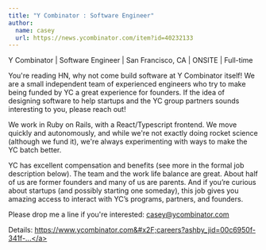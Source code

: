 ```yaml
---
title: "Y Combinator : Software Engineer"
author:
  name: casey
  url: https://news.ycombinator.com/item?id=40232133
---
```

Y Combinator | Software Engineer | San Francisco, CA | ONSITE | Full-time

You&#x27;re reading HN, why not come build software at Y Combinator itself! We are a small independent team of experienced engineers who try to make being funded by YC a great experience for founders. If the idea of designing software to help startups and the YC group partners sounds interesting to you, please reach out!

We work in Ruby on Rails, with a React&#x2F;Typescript frontend. We move quickly and autonomously, and while we&#x27;re not exactly doing rocket science (although we fund it), we&#x27;re always experimenting with ways to make the YC batch better.

YC has excellent compensation and benefits (see more in the formal job description below). The team and the work life balance are great. About half of us are former founders and many of us are parents. And if you’re curious about startups (and possibly starting one someday), this job gives you amazing access to interact with YC’s programs, partners, and founders.

Please drop me a line if you&#x27;re interested: casey@ycombinator.com

Details: <a href="https:&#x2F;&#x2F;www.ycombinator.com&#x2F;careers?ashby_jid=00c6950f-341f-4924-a456-ea32c9d5601d">https:&#x2F;&#x2F;www.ycombinator.com&#x2F;careers?ashby_jid=00c6950f-341f-...</a>
